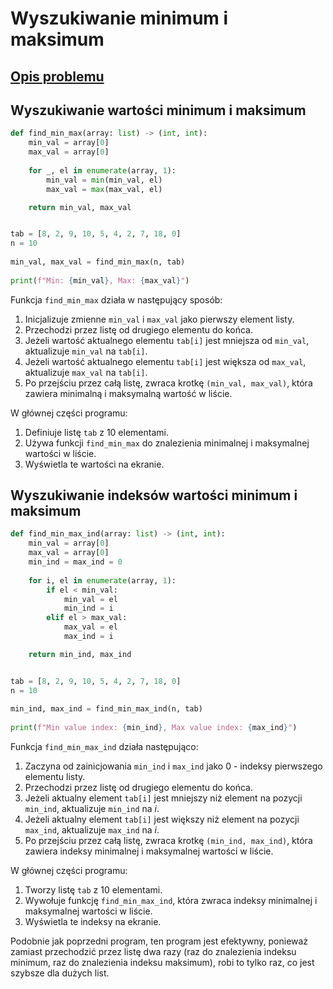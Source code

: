 # Wyszukiwanie minimum i maksimum

## [Opis problemu](../../../../algorithms/searching/min-or-max.md)


## Wyszukiwanie wartości minimum i maksimum

```python linenums="1"
def find_min_max(array: list) -> (int, int):
    min_val = array[0]
    max_val = array[0]
    
    for _, el in enumerate(array, 1):
        min_val = min(min_val, el)
        max_val = max(max_val, el)

    return min_val, max_val


tab = [8, 2, 9, 10, 5, 4, 2, 7, 18, 0]
n = 10
    
min_val, max_val = find_min_max(n, tab)
    
print(f"Min: {min_val}, Max: {max_val}")
```


Funkcja `find_min_max` działa w następujący sposób:

1. Inicjalizuje zmienne `min_val` i `max_val` jako pierwszy element listy.
2. Przechodzi przez listę od drugiego elementu do końca.
3. Jeżeli wartość aktualnego elementu `tab[i]` jest mniejsza od `min_val`, aktualizuje `min_val` na `tab[i]`.
4. Jeżeli wartość aktualnego elementu `tab[i]` jest większa od `max_val`, aktualizuje `max_val` na `tab[i]`.
5. Po przejściu przez całą listę, zwraca krotkę `(min_val, max_val)`, która zawiera minimalną i maksymalną wartość w liście.

W głównej części programu:

1. Definiuje listę `tab` z $10$ elementami.
2. Używa funkcji `find_min_max` do znalezienia minimalnej i maksymalnej wartości w liście.
3. Wyświetla te wartości na ekranie.

## Wyszukiwanie indeksów wartości minimum i maksimum

```python linenums="1"
def find_min_max_ind(array: list) -> (int, int):
    min_val = array[0]
    max_val = array[0]
    min_ind = max_ind = 0
    
    for i, el in enumerate(array, 1):
        if el < min_val:
            min_val = el
            min_ind = i
        elif el > max_val:
            max_val = el
            max_ind = i

    return min_ind, max_ind


tab = [8, 2, 9, 10, 5, 4, 2, 7, 18, 0]
n = 10
    
min_ind, max_ind = find_min_max_ind(n, tab)
    
print(f"Min value index: {min_ind}, Max value index: {max_ind}")
```


Funkcja `find_min_max_ind` działa następująco:

1. Zaczyna od zainicjowania `min_ind` i `max_ind` jako $0$ - indeksy pierwszego elementu listy.
2. Przechodzi przez listę od drugiego elementu do końca.
3. Jeżeli aktualny element `tab[i]` jest mniejszy niż element na pozycji `min_ind`, aktualizuje `min_ind` na $i$.
4. Jeżeli aktualny element `tab[i]` jest większy niż element na pozycji `max_ind`, aktualizuje `max_ind` na $i$.
5. Po przejściu przez całą listę, zwraca krotkę `(min_ind, max_ind)`, która zawiera indeksy minimalnej i maksymalnej wartości w liście.

W głównej części programu:

1. Tworzy listę `tab` z $10$ elementami.
2. Wywołuje funkcję `find_min_max_ind`, która zwraca indeksy minimalnej i maksymalnej wartości w liście.
3. Wyświetla te indeksy na ekranie.

Podobnie jak poprzedni program, ten program jest efektywny, ponieważ zamiast przechodzić przez listę dwa razy (raz do znalezienia indeksu minimum, raz do znalezienia indeksu maksimum), robi to tylko raz, co jest szybsze dla dużych list.
